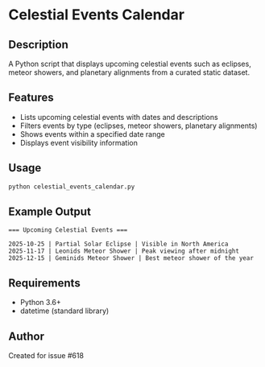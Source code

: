 # Celestial Events Calendar

## Description
A Python script that displays upcoming celestial events such as eclipses, meteor showers, and planetary alignments from a curated static dataset.

## Features
- Lists upcoming celestial events with dates and descriptions
- Filters events by type (eclipses, meteor showers, planetary alignments)
- Shows events within a specified date range
- Displays event visibility information

## Usage
```python
python celestial_events_calendar.py
```

## Example Output
```
=== Upcoming Celestial Events ===

2025-10-25 | Partial Solar Eclipse | Visible in North America
2025-11-17 | Leonids Meteor Shower | Peak viewing after midnight
2025-12-15 | Geminids Meteor Shower | Best meteor shower of the year
```

## Requirements
- Python 3.6+
- datetime (standard library)

## Author
Created for issue #618
